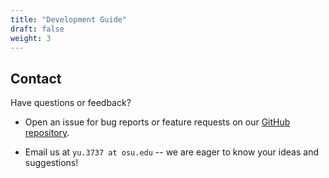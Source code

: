 ```yaml
---
title: "Development Guide"
draft: false
weight: 3
---
```


## Contact

Have questions or feedback?
- Open an issue for bug reports or feature requests on our [GitHub repository](https://github.com/OSU-NLP-Group/ChemMCP).

- Email us at `yu.3737 at osu.edu` -- we are eager to know your ideas and suggestions!